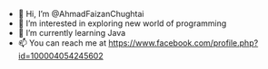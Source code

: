 - 👋 Hi, I’m @AhmadFaizanChughtai
- 👀 I’m interested in exploring new world of programming
- 🌱 I’m currently learning Java 
- 📫 You can reach me at https://www.facebook.com/profile.php?id=100004054245602

<!---
AhmadFaizanChughtai/AhmadFaizanChughtai is a ✨ special ✨ repository because its `README.md` (this file) appears on your GitHub profile.
You can click the Preview link to take a look at your changes.
--->

